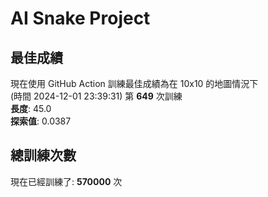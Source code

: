 
# AI Snake Project

## **最佳成績**






































































現在使用 GitHub Action 訓練最佳成績為在 10x10 的地圖情況下  
(時間 2024-12-01 23:39:31) 第 **649** 次訓練  
**長度**: 45.0  
**探索值**: 0.0387













































































































































## 總訓練次數
現在已經訓練了: **570000** 次
